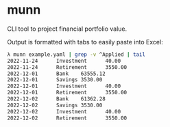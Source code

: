 # munn

CLI tool to project financial portfolio value.

Output is formatted with tabs to easily paste into Excel:

```bash
λ munn example.yaml | grep -v ^Applied | tail
2022-11-24      Investment      40.00
2022-11-24      Retirement      3550.00
2022-12-01      Bank    63555.12
2022-12-01      Savings 3530.00
2022-12-01      Investment      40.00
2022-12-01      Retirement      3550.00
2022-12-02      Bank    61362.28
2022-12-02      Savings 3530.00
2022-12-02      Investment      40.00
2022-12-02      Retirement      3550.00
```